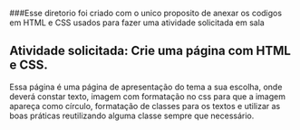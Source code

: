 ###Esse diretorio foi criado com o unico proposito de anexar os codigos em HTML e CSS usados para fazer uma atividade solicitada em sala

## Atividade solicitada: Crie uma página com HTML e CSS.
Essa página é uma página de apresentação do tema a sua escolha, onde deverá
constar texto, imagem com formatação no css para que a imagem apareça como
círculo, formatação de classes para os textos e utilizar as boas práticas reutilizando
alguma classe sempre que necessário.

